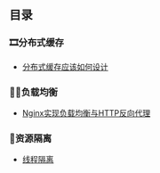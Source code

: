 ## 目录

### :film_strip:分布式缓存

* [分布式缓存应该如何设计](./doc/缓存模式使用实践.md)

### :biking_woman:负载均衡

* [Nginx实现负载均衡与HTTP反向代理](./doc/Nginx实现负载与HTTP反向代理.md)

### :aerial_tramway:资源隔离

* [线程隔离](./doc/线程隔离.md)

